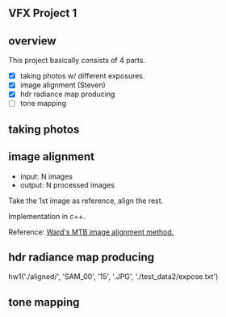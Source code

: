 VFX Project 1
-------------

## overview

This project basically consists of 4 parts.
* [x] taking photos w/ different exposures.
* [x] image alignment (Steven)
* [x] hdr radiance map producing
* [ ] tone mapping

## taking photos

## image alignment
- input: N images
- output: N processed images

Take the 1st image as reference, align the rest.

Implementation in c++.

Reference: [Ward's MTB image alignment method.](http://www.anyhere.com/gward/papers/jgtpap2.pdf)

## hdr radiance map producing

hw1('./aligned/', 'SAM_00', '15', '.JPG', './test_data2/expose.txt')

## tone mapping


